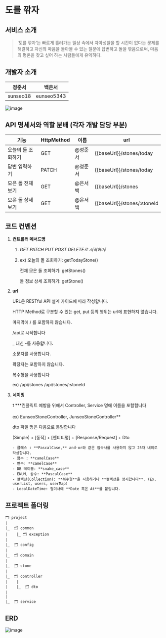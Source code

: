# **도를 깎자**

## 서비스 소개

> ‘도를 깎자’는 빠르게 흘러가는 일상 속에서 자아성찰을 할 시간이 없다는 문제를 해결하고 자신의 마음을 돌아볼 수 있는 질문에 답변하고 돌을 깎음으로써, 마음의 평온을 찾고 싶어 하는 사람들에게 유익하다.

## 개발자 소개

| 정준서      | 백은서        | 
|----------|------------|
| sunseo18 | eunseo5343 |

![image](https://github.com/34th-SOPKATHON-ANDROID-TEAM3/SERVER/assets/78674565/badd1300-748f-4a0e-956b-cb6bc10f7fb2)


## API 명세서와 역할 분배 (각자 개발 담당 부분)

| 기능         | HttpMethod | 이름    | url                         |
|------------|------------|-------|-----------------------------|
| 오늘의 돌 조회하기 | GET        | @정준서  | {{baseUrl}}/stones/today    |
| 답변 입력하기    | PATCH      | @정준서  | {{baseUrl}}/stones/today    |
| 모은 돌 전체보기  | GET        | @은서 백 | {{baseUrl}}/stones          |
| 모은 돌 상세보기  | GET        | @은서 백 | {{baseUrl}}/stones/:stoneId |

## 코드 컨벤션

1. **컨트롤러 메서드명**
    1. *GET PATCH PUT POST DELETE로 시작하기!*
    2. ex) 오늘의 돌 조회하기: getTodayStone()

       전체 모은 돌 조회하기: getStones()

       돌 정보 상세 조회하기: getStone()


2. **url**

   URL은 RESTful API 설계 가이드에 따라 작성합니다.

   HTTP Method로 구분할 수 있는 get, put 등의 행위는 url에 표현하지 않습니다.

   마지막에 / 를 포함하지 않습니다.

   /api로 시작합니다

   _ 대신 -를 사용합니다.

   소문자를 사용합니다.

   확장자는 포함하지 않습니다.

   복수형을 사용합니다

   ex) /api/stones /api/stones/:stoneId


3. **네이밍**

   ❗ ***컨플릭트 예방을 위해서 Controller, Service 명에 이름을 포함합니다
   
   ex) EunseoStoneController, JunseoStoneController**

   dto 파일 명은 다음으로 통일합니다

   (Simple) + [동작] + [엔티티명] + [Response/Request] + Dto


       - 클래스 : **PascalCase,** and·or와 같은 접속사를 사용하지 않고 25자 내외로 작성합니다.
       - 함수 : **camelCase**
       - 변수: **camelCase**
       - DB 테이블: **snake_case**
       - ENUM, 상수: **PascalCase**
       - 컬렉션(Collection): **복수형**을 사용하거나 **컬렉션을 명시합니다**. (Ex. userList, users, userMap)
       - LocalDateTime: 접미사에 **Date 혹은 At**를 붙입니다.

## 프로젝트 폴더링

```
🗂️ project
|
|_  🗂️ common
|    |_ 🗂️ exception
|
|_  🗂️ config
|
|_  🗂️ domain
|
|_  🗂️ stone
|
|_  🗂️ controller
|    |
|    |_  🗂️ dto
|
|
|_  🗂️ service

```

## ERD

![image](https://github.com/34th-SOPKATHON-ANDROID-TEAM3/SERVER/assets/78674565/b8f4f3f0-064e-493d-a515-5a4d6a34cf98)

